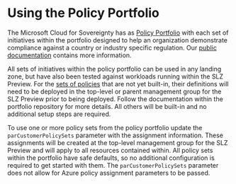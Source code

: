# Using the Policy Portfolio

The Microsoft Cloud for Sovereignty has as [Policy Portfolio](https://github.com/Azure/cloud-for-sovereignty-policy-portfolio) with each set of initiatives within the portfolio designed to help an organization demonstrate compliance against a country or industry specific regulation. Our [public documentation](https://learn.microsoft.com/industry/sovereignty/policy-portfolio-baseline) contains more information.

All sets of initiatives within the policy portfolio can be used in any landing zone, but have also been tested against workloads running within the SLZ Preview. For the [sets of policies](https://github.com/Azure/cloud-for-sovereignty-policy-portfolio) that are not yet built-in, their definitions will need to be deployed in the top-level or parent management group for the SLZ Preview prior to being deployed. Follow the documentation within the portfolio repository for more details. All others will be built-in and no additional setup steps are required.

To use one or more policy sets from the policy portfolio update the `parCustomerPolicySets` parameter with the assignment information. These assignments will be created at the top-level management group for the SLZ Preview and will apply to all resources contained within. All policy sets within the portfolio have safe defaults, so no additional configuration is required to get started with them. The `parCustomerPolicySets` parameter does not allow for Azure policy assignment parameters to be passed.
